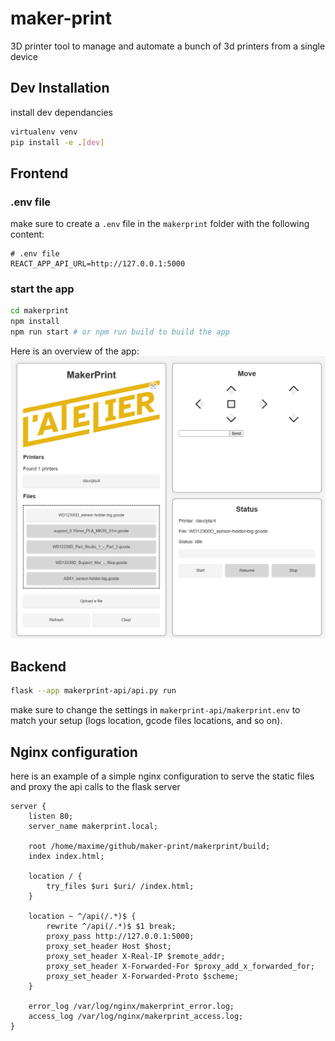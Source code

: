 # maker-print

3D printer tool to manage and automate a bunch of 3d printers from a single device

## Dev Installation

install dev dependancies

```bash
virtualenv venv
pip install -e .[dev]
```

## Frontend

### .env file
make sure to create a `.env` file in the `makerprint` folder with the following content:

```env
# .env file
REACT_APP_API_URL=http://127.0.0.1:5000
```

### start the app

```bash
cd makerprint
npm install
npm run start # or npm run build to build the app
```

Here is an overview of the app:
![overview](ressources/overview.png)


## Backend

```bash
flask --app makerprint-api/api.py run
```

make sure to change the settings in `makerprint-api/makerprint.env` to match your setup (logs location, gcode files locations, and so on).


## Nginx configuration

here is an example of a simple nginx configuration to serve the static files and proxy the api calls to the flask server

```nginx
server {
	listen 80;
	server_name makerprint.local;

	root /home/maxime/github/maker-print/makerprint/build;
	index index.html;

	location / {
		try_files $uri $uri/ /index.html;
	}

	location ~ ^/api(/.*)$ {
		rewrite ^/api(/.*)$ $1 break;
		proxy_pass http://127.0.0.1:5000;
		proxy_set_header Host $host;
		proxy_set_header X-Real-IP $remote_addr;
		proxy_set_header X-Forwarded-For $proxy_add_x_forwarded_for;
		proxy_set_header X-Forwarded-Proto $scheme;
	}

	error_log /var/log/nginx/makerprint_error.log;
	access_log /var/log/nginx/makerprint_access.log;
}
```
